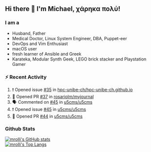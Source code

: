 ## Hi there 👋 I'm Michael, χάρηκα πολύ!

<!--
**mrolli/mrolli** is a ✨ _special_ ✨ repository because its `README.md` (this file) appears on your GitHub profile.

Here are some ideas to get you started:

- 🔭 I’m currently working on ...
- 🌱 I’m currently learning ...
- 👯 I’m looking to collaborate on ...
- 🤔 I’m looking for help with ...
- 💬 Ask me about ...
- 📫 How to reach me: ...
- 😄 Pronouns: ...
- ⚡ Fun fact: ...
-->

### I am a
- Husband, Father
- Medical Doctor, Linux System Engineer, DBA, Puppet-eer
- DevOps and Vim Enthusiast
- macOS user
- fresh learner of Ansible and Greek
- Karateka, Modular Synth Geek, LEGO brick stacker and Playstation Gamer 

### :zap: Recent Activity

<!--START_SECTION:activity-->
1. ❗️ Opened issue [#35](https://github.com/hpc-unibe-ch/hpc-unibe-ch.github.io/issues/35) in [hpc-unibe-ch/hpc-unibe-ch.github.io](https://github.com/hpc-unibe-ch/hpc-unibe-ch.github.io)
2. 💪 Opened PR [#37](https://github.com/rosariolm/myjournal/pull/37) in [rosariolm/myjournal](https://github.com/rosariolm/myjournal)
3. 🗣 Commented on [#45](https://github.com/u5cms/u5cms/issues/45) in [u5cms/u5cms](https://github.com/u5cms/u5cms)
4. ❗️ Opened issue [#45](https://github.com/u5cms/u5cms/issues/45) in [u5cms/u5cms](https://github.com/u5cms/u5cms)
5. 💪 Opened PR [#44](https://github.com/u5cms/u5cms/pull/44) in [u5cms/u5cms](https://github.com/u5cms/u5cms)
<!--END_SECTION:activity-->

### Github Stats
[![mrolli's GitHub stats](https://github-readme-stats.vercel.app/api?username=mrolli&count_private=true&show_icons=true&theme=onedark)](https://github.com/anuraghazra/github-readme-stats)  
[![mrolli's Top Langs](https://github-readme-stats.vercel.app/api/top-langs/?username=mrolli&count_private=true&theme=onedark&hide=c%2B%2B,c,html,cmake,makefile&layout=compact)](https://github.com/anuraghazra/github-readme-stats)
